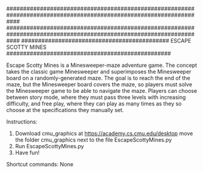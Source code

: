 ####################################################################################################################
####################################################################################################################
############################################  ESCAPE SCOTTY MINES  #################################################

Escape Scotty Mines is a Minesweeper-maze adventure game. The concept takes the classic game Minesweeper and superimposes 
the Minesweeper board on a randomly-generated maze. The goal is to reach the end of the maze, but the Minesweeper board 
covers the maze, so players must solve the Minesweeper game to be able to navigate the maze. Players can choose between 
story mode, where they must pass three levels with increasing difficulty, and free play, where they can play as many times 
as they so choose at the specifications they manually set. 

Instructions:  
  1. Download cmu_graphics at https://academy.cs.cmu.edu/desktop move the folder cmu_graphics next to the file EscapeScottyMines.py
  2. Run EscapeScottyMines.py
  3. Have fun!

Shortcut commands:
None
